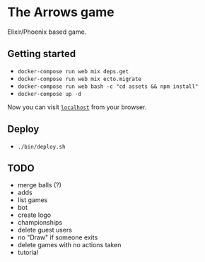 # The Arrows game
Elixir/Phoenix based game.

## Getting started

  * `docker-compose run web mix deps.get`
  * `docker-compose run web mix ecto.migrate`
  * `docker-compose run web bash -c "cd assets && npm install"`
  * `docker-compose up -d`

Now you can visit [`localhost`](http://localhost) from your browser.

## Deploy 
- `./bin/deploy.sh`

## TODO
* merge balls (?)
* adds
* list games
* bot
* create logo
* championships
* delete guest users
* no "Draw" if someone exits
* delete games with no actions taken
* tutorial